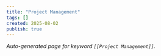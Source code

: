 ```yaml
---
title: "Project Management"
tags: []
created: 2025-08-02
publish: true
---
```


_Auto-generated page for keyword `[[Project Management]]`._

